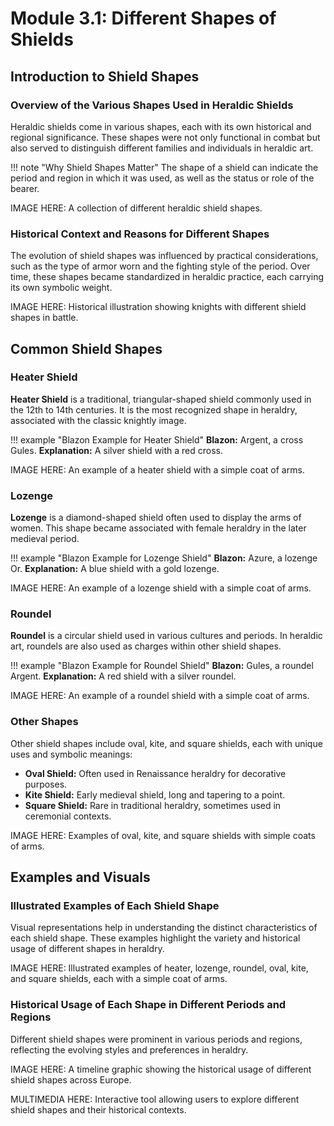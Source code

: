 # Module 3.1: Different Shapes of Shields

## Introduction to Shield Shapes

### Overview of the Various Shapes Used in Heraldic Shields

Heraldic shields come in various shapes, each with its own historical and regional significance. These shapes were not only functional in combat but also served to distinguish different families and individuals in heraldic art.

!!! note "Why Shield Shapes Matter"
    The shape of a shield can indicate the period and region in which it was used, as well as the status or role of the bearer.

IMAGE HERE: A collection of different heraldic shield shapes.

### Historical Context and Reasons for Different Shapes

The evolution of shield shapes was influenced by practical considerations, such as the type of armor worn and the fighting style of the period. Over time, these shapes became standardized in heraldic practice, each carrying its own symbolic weight.

IMAGE HERE: Historical illustration showing knights with different shield shapes in battle.

## Common Shield Shapes

### Heater Shield

**Heater Shield** is a traditional, triangular-shaped shield commonly used in the 12th to 14th centuries. It is the most recognized shape in heraldry, associated with the classic knightly image.

!!! example "Blazon Example for Heater Shield"
    **Blazon:** Argent, a cross Gules.
    **Explanation:** A silver shield with a red cross.

IMAGE HERE: An example of a heater shield with a simple coat of arms.

### Lozenge

**Lozenge** is a diamond-shaped shield often used to display the arms of women. This shape became associated with female heraldry in the later medieval period.

!!! example "Blazon Example for Lozenge Shield"
    **Blazon:** Azure, a lozenge Or.
    **Explanation:** A blue shield with a gold lozenge.

IMAGE HERE: An example of a lozenge shield with a simple coat of arms.

### Roundel

**Roundel** is a circular shield used in various cultures and periods. In heraldic art, roundels are also used as charges within other shield shapes.

!!! example "Blazon Example for Roundel Shield"
    **Blazon:** Gules, a roundel Argent.
    **Explanation:** A red shield with a silver roundel.

IMAGE HERE: An example of a roundel shield with a simple coat of arms.

### Other Shapes

Other shield shapes include oval, kite, and square shields, each with unique uses and symbolic meanings:

- **Oval Shield:** Often used in Renaissance heraldry for decorative purposes.
- **Kite Shield:** Early medieval shield, long and tapering to a point.
- **Square Shield:** Rare in traditional heraldry, sometimes used in ceremonial contexts.

IMAGE HERE: Examples of oval, kite, and square shields with simple coats of arms.

## Examples and Visuals

### Illustrated Examples of Each Shield Shape

Visual representations help in understanding the distinct characteristics of each shield shape. These examples highlight the variety and historical usage of different shapes in heraldry.

IMAGE HERE: Illustrated examples of heater, lozenge, roundel, oval, kite, and square shields, each with a simple coat of arms.

### Historical Usage of Each Shape in Different Periods and Regions

Different shield shapes were prominent in various periods and regions, reflecting the evolving styles and preferences in heraldry.

IMAGE HERE: A timeline graphic showing the historical usage of different shield shapes across Europe.

MULTIMEDIA HERE: Interactive tool allowing users to explore different shield shapes and their historical contexts.
